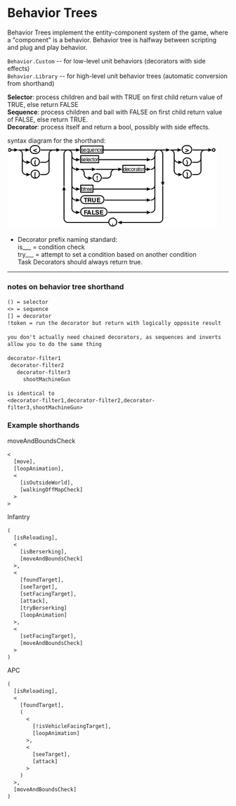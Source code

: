 # Behavior Trees

Behavior Trees implement the entity-component system of the game, where a "component" is a behavior. Behavior tree is halfway between scripting and plug and play behavior.

`Behavior.Custom` -- for low-level unit behaviors (decorators with side effects)  
`Behavior.Library` -- for high-level unit behavior trees (automatic conversion from shorthand)

**Selector**: process children and bail with TRUE on first child return value of TRUE, else return FALSE  
**Sequence**: process children and bail with FALSE on first child return value of FALSE, else return TRUE.  
**Decorator**: process itself and return a bool, possibly with side effects.  

syntax diagram for the shorthand:  
![btreediagram](i/btreediagram.png)

* Decorator prefix naming standard:  
is___  = condition check  
try___ = attempt to set a condition based on another condition  
Task Decorators should always return true.

***

### notes on behavior tree shorthand

    () = selector
    <> = sequence
    [] = decorator
    !token = run the decorator but return with logically opposite result
    
    you don't actually need chained decorators, as sequences and inverts
    allow you to do the same thing
    
    decorator-filter1
     decorator-filter2
       decorator-filter3
         shootMachineGun
    
    is identical to
    <decorator-filter1,decorator-filter2,decorator-filter3,shootMachineGun>
    
### Example shorthands

moveAndBoundsCheck

    <
      [move],
      [loopAnimation],
      <
        [isOutsideWorld],
        [walkingOffMapCheck]
      >
    >
    
Infantry

    (
      [isReloading],
      <
        [isBerserking],
        [moveAndBoundsCheck]    
      >,
      <
        [foundTarget],
        [seeTarget],
        [setFacingTarget],
        [attack],
        [tryBerserking]
        [loopAnimation]
      >,
      <
        [setFacingTarget],
        [moveAndBoundsCheck]
      >
    )
    
    
APC

    (
      [isReloading],
      <
        [foundTarget],
        (
          <
            [!isVehicleFacingTarget],
            [loopAnimation]
          >,
          <
            [seeTarget],
            [attack]
          >
        )
      >,
      [moveAndBoundsCheck]
    )